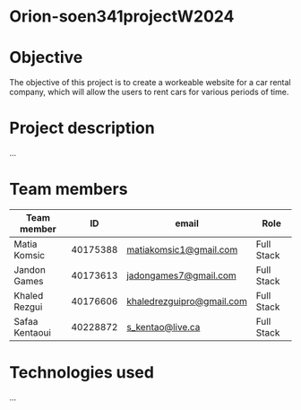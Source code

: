 # Orion-soen341projectW2024
# Objective
The objective of this project is to create a workeable website for a car rental company, which will allow the users to rent cars for various periods of time. 

# Project description
...

# Team members
| Team member | ID | email | Role |
|-----|-----|-----|-----|
|Matia Komsic|40175388|matiakomsic1@gmail.com|Full Stack|
|Jandon Games|40173613|jadongames7@gmail.com|Full Stack|
|Khaled Rezgui|40176606|khaledrezguipro@gmail.com|Full Stack|
|Safaa Kentaoui|40228872|s_kentao@live.ca|Full Stack|


# Technologies used
...
